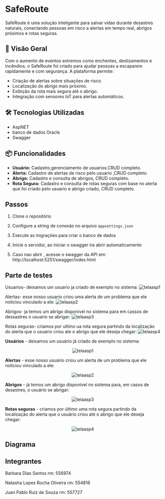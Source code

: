 # SafeRoute

SafeRoute é uma solução inteligente para salvar vidas durante desastres naturais, conectando pessoas em risco a alertas em tempo real, abrigos próximos e rotas seguras.

## 🚀 Visão Geral

Com o aumento de eventos extremos como enchentes, deslizamentos e incêndios, o SafeRoute foi criado para ajudar pessoas a escaparem rapidamente e com segurança. A plataforma permite:

- Criação de alertas sobre situações de risco.
- Localização do abrigo mais próximo.
- Exibição da rota mais segura até o abrigo.
- Integração com sensores IoT para alertas automáticos.

## 🛠️ Tecnologias Utilizadas

- AspNET
- banco de dados Oracle
- Swagger

## 📦 Funcionalidades

- **Usuário:** Cadastro,gerenciamento de usuarios.CRUD completo.
- **Alerta:** Cadastro de alertas de risco pelo usuario ,CRUD completo.
- **Abrigo:** Cadastro e consulta de abrigos, CRUD completo.
- **Rota Segura:** Cadastro e consulta de rotas seguras com base no alerta que foi criado pelo usuario e abrigo criado, CRUD completo.

## Passos
1. Clone o repositório

2. Configure a string de conexão no arquivo `appsettings.json`

3. Execute as migrações para criar o banco de dados
   
4. Inicie o servidor, ao iniciar o swagger ira abrir automaticamente

5. Caso nao abrir , acesse o swagger da API em: http://localhost:5251/swagger/index.html

## Parte de testes

Usuarios- deixamos um usuario ja criado de exemplo no sistema:
![telaasp1](https://github.com/user-attachments/assets/deaa2bdc-76dc-41d5-9424-fd22f9295d6a)


Alertas- esse nosso usuario criou uma alerta de um problema que ele noticiou vinculado a ele:
![telaasp2](https://github.com/user-attachments/assets/ea56c9ca-9d4b-4a23-96bb-7c0aab6e827e)

Abrigos- ja temos um abrigo disponivel no sistema para em cassos de dessastres o usuario se abrigar:
![telaasp3](https://github.com/user-attachments/assets/1b131884-93ac-4739-9f17-6b1c268cd4fa)

Rotas seguras- criamos por ultimo ua rota segura partindo da localização do alerta que o usuario criou ate o abrigo que ele deseja chegar:
![telaasp4](https://github.com/user-attachments/assets/6798e4e2-c0af-4be1-a7c5-2ea57733591d)


**Usuários** - deixamos um usuário já criado de exemplo no sistema:  
<div align="center">
  <img src="https://github.com/user-attachments/assets/deaa2bdc-76dc-41d5-9424-fd22f9295d6a" alt="telaasp1"/>
</div>

**Alertas** - esse nosso usuário criou um alerta de um problema que ele noticiou vinculado a ele:  
<div align="center">
  <img src="https://github.com/user-attachments/assets/ea56c9ca-9d4b-4a23-96bb-7c0aab6e827e" alt="telaasp2"/>
</div>

**Abrigos** - já temos um abrigo disponível no sistema para, em casos de desastres, o usuário se abrigar:  
<div align="center">
  <img src="https://github.com/user-attachments/assets/1b131884-93ac-4739-9f17-6b1c268cd4fa" alt="telaasp3"/>
</div>

**Rotas seguras** - criamos por último uma rota segura partindo da localização do alerta que o usuário criou até o abrigo que ele deseja chegar:  
<div align="center">
  <img src="https://github.com/user-attachments/assets/6798e4e2-c0af-4be1-a7c5-2ea57733591d" alt="telaasp4"/>
</div>

## Diagrama

## Integrantes

Barbara Dias Santos rm: 556974

Natasha Lopes Rocha Oliveira rm: 554816

Juan Pablo Ruiz de Souza rm: 557727

